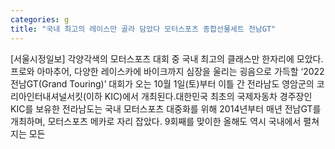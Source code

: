 ```yaml
---
categories: g
title: "국내 최고의 레이스만 골라 담았다 모터스포츠 종합선물세트 전남GT"
---
```

[서울시정일보] 각양각색의 모터스포츠 대회 중 국내 최고의 클래스만 한자리에 모았다. 프로와 아마추어, 다양한 레이스카에 바이크까지 심장을 울리는 굉음으로 가득할 ‘2022 전남GT(Grand Touring)’ 대회가 오는 10월 1일(토)부터 이틀 간 전라남도 영암군의 코리아인터내셔널서킷(이하 KIC)에서 개최된다.대한민국 최초의 국제자동차 경주장인 KIC를 보유한 전라남도는 국내 모터스포츠 대중화를 위해 2014년부터 매년 전남GT를 개최하며, 모터스포츠 메카로 자리 잡았다. 9회째를 맞이한 올해도 역시 국내에서 펼쳐지는 모든